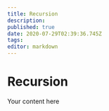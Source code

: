 ```yaml
---
title: Recursion
description: 
published: true
date: 2020-07-29T02:39:36.745Z
tags: 
editor: markdown
---
```


# Recursion
Your content here